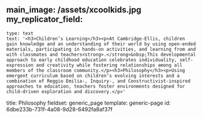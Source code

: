 main_image: /assets/xcoolkids.jpg
my_replicator_field:
  -
    type: text
    text: '<h3>Children’s Learning</h3><p>At Cambridge-Ellis, children gain knowledge and an understanding of their world by using open-ended materials, participating in hands-on activities, and learning from and with classmates and teachers<strong>.</strong>&nbsp;This developmental approach to early childhood education celebrates individuality, self-expression and creativity while fostering relationships among all members of the classroom community.</p><h3>Philosophy</h3><p>Using emergent curriculum based on children’s evolving interests and a combination of Reggio Emilia-, Inquiry-, and Constructivist-inspired approaches to education, teachers foster environments designed for child-driven exploration and discovery.</p>'
title: Philosophy
fieldset: generic_page
template: generic-page
id: 6dbe233b-731f-4a08-9d28-6492fa8af37f
